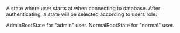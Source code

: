 A state where user starts at when connecting to database.
After authenticating, a state will be selected according to users role:

AdminRootState for "admin" user.
NormalRootState for "normal" user.